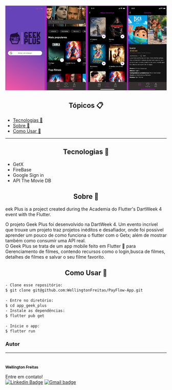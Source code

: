 
<p align="center">
   <img alt="GeekPlus" src=".github/cover.png" width="800px">
</p>


<h2 align="center">Tópicos 📋</h2>

   <p>
   

   - [Tecnologias 📖](#tecnologias-)
   - [Sobre 📖](#sobre-)
   - [Como Usar 🤔](#como-usar-)

   </p>

---
<h2 align="center">Tecnologias 📖</h2>
   
- GetX
- FireBase
- Google Sign in
- API The Movie DB


<h2 align="center">Sobre 📖</h2>
   eek Plus is a project created during the Academia do Flutter's DartWeek 4 event with the Flutter.
<p>
   O projeto Geek Plus foi desenvolvido na DartWeek 4. Um evento incrível que trouxe um projeto traz projetos inéditos e desafiador,  onde foi possivel  aprender um pouco de como funciona o flutter com o Getx; além de mostrar também como consumir uma API real. <br>
   O Geek Plus se trata de um app mobile feito em Flutter 💙 para Gerenciamento de filmes, contendo recursos como o login,busca de filmes, detalhes de filmes e salvar o seu filme favorito. <br>
</p>




<h2 align="center">Como Usar 🤔</h2>

   ```
   - Clone esse repositório:
   $ git clone git@github.com:WellingtonFreitas/PayFlow-App.git

   - Entre no diretório:
   $ cd app_geek_plus
   - Instale as dependências:
   $ flutter pub get

   - Inicie o app: 
   $ flutter run
   ```


### Autor
---

<a href="https://github.com/WellingtonFreitas">
 <img style="border-radius: 100%;" src=https://avatars.githubusercontent.com/u/72938207?s=400&u=9c4637de193798aec28c20978e83b0ff7f8b4f28&v=4" width="100px;" alt=""/>
 <br />
 <sub><b>Wellington Freitas</b></sub></a> <a> 


Entre em contato!
</br>
[![Linkedin Badge](https://img.shields.io/badge/-WellingtonFreitas-blue?style=flat-square&logo=Linkedin&logoColor=white&link=https://www.linkedin.com/in/wellington-freitas-43624283/)](https://www.linkedin.com/in/wellington-freitas-43624283/) [![Gmail badge](https://img.shields.io/badge/-wellington.m.de.freitas-red?style=flat-square&logo=Gmail&logoColor=white&link=mailto:wellington.m.de.freitas@gmail.com)](mailto:wellington.m.de.freitas@gmail.com)

